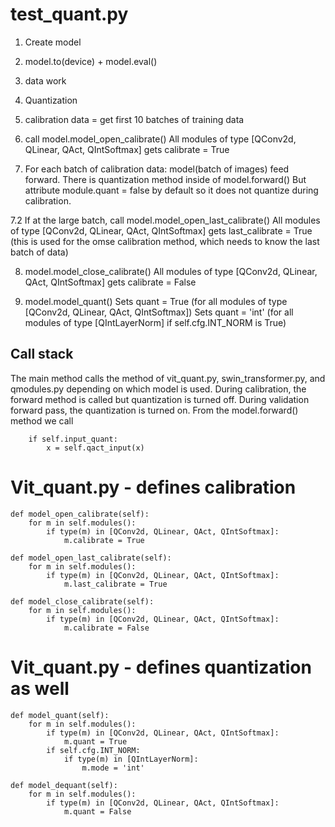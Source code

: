 # test_quant.py

1. Create model

2. model.to(device) + model.eval()

3. data work

4. Quantization

5. calibration data = get first 10 batches of training data 

6. call model.model_open_calibrate()
    All modules of type [QConv2d, QLinear, QAct, QIntSoftmax] gets calibrate = True

7. For each batch of calibration data: model(batch of images) feed forward.
    There is quantization method inside of model.forward()
    But attribute module.quant = false by default so it does not quantize during calibration.

7.2 If at the large batch, call model.model_open_last_calibrate()
    All modules of type [QConv2d, QLinear, QAct, QIntSoftmax] gets last_calibrate = True
    (this is used for the omse calibration method, which needs to know the last batch of data)

8. model.model_close_calibrate()
    All modules of type [QConv2d, QLinear, QAct, QIntSoftmax] gets calibrate = False

9. model.model_quant()
    Sets quant = True (for all modules of type [QConv2d, QLinear, QAct, QIntSoftmax])
    Sets quant = 'int' (for all modules of type [QIntLayerNorm] if self.cfg.INT_NORM is True)

## Call stack
The main method calls the method of vit_quant.py, swin_transformer.py, and qmodules.py depending on which model is used.
During calibration, the forward method is called but quantization is turned off.
During validation forward pass, the quantization is turned on.
From the model.forward() method we call

        if self.input_quant:
            x = self.qact_input(x)

        

# Vit_quant.py - defines calibration

    def model_open_calibrate(self):
        for m in self.modules():
            if type(m) in [QConv2d, QLinear, QAct, QIntSoftmax]:
                m.calibrate = True

    def model_open_last_calibrate(self):
        for m in self.modules():
            if type(m) in [QConv2d, QLinear, QAct, QIntSoftmax]:
                m.last_calibrate = True

    def model_close_calibrate(self):
        for m in self.modules():
            if type(m) in [QConv2d, QLinear, QAct, QIntSoftmax]:
                m.calibrate = False

# Vit_quant.py - defines quantization as well

    def model_quant(self):
        for m in self.modules():
            if type(m) in [QConv2d, QLinear, QAct, QIntSoftmax]:
                m.quant = True
            if self.cfg.INT_NORM:
                if type(m) in [QIntLayerNorm]:
                    m.mode = 'int'

    def model_dequant(self):
        for m in self.modules():
            if type(m) in [QConv2d, QLinear, QAct, QIntSoftmax]:
                m.quant = False

